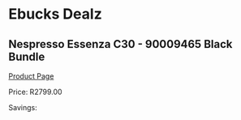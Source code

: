 
# Ebucks Dealz
## Nespresso Essenza C30 - 90009465 Black Bundle
[Product Page](https://www.ebucks.com/web/shop/productSelected.do?prodId=1158954177&catId=1157555110)

Price: R2799.00

Savings: 


	